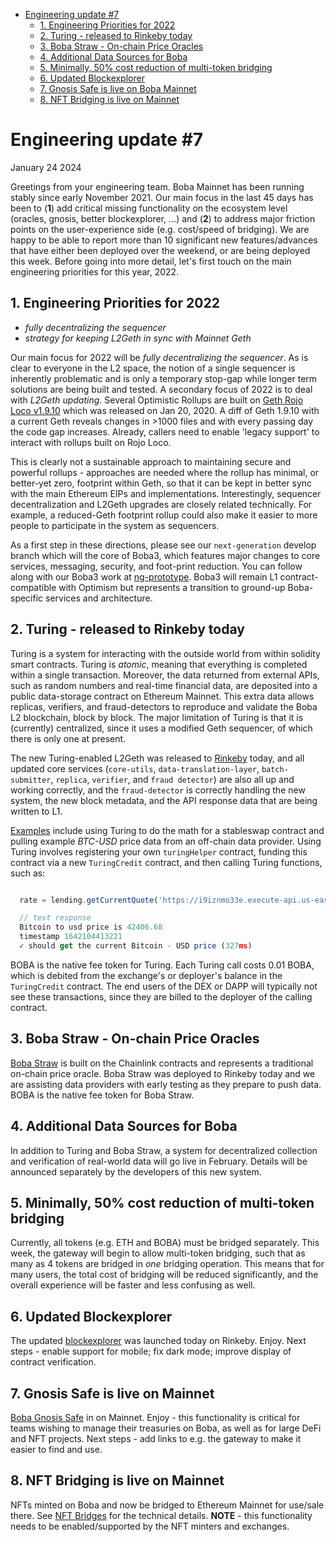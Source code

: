 - [Engineering update #7](#engineering-update--7)
  * [1. Engineering Priorities for 2022](#1-engineering-priorities-for-2022)
  * [2. Turing - released to Rinkeby today](#2-turing---released-to-rinkeby-today)
  * [3. Boba Straw - On-chain Price Oracles](#3-boba-straw---on-chain-price-oracles)
  * [4. Additional Data Sources for Boba](#4-additional-data-sources-for-boba)
  * [5. Minimally, 50% cost reduction of multi-token bridging](#5-minimally--50--cost-reduction-of-multi-token-bridging)
  * [6. Updated Blockexplorer](#6-updated-blockexplorer)
  * [7. Gnosis Safe is live on Boba Mainnet](#7-gnosis-safe-is-live-on-boba-mainent)
  * [8. NFT Bridging is live on Mainnet](#8-nft-bridging-is-live-on-mainnet)

# Engineering update #7

January 24 2024

Greetings from your engineering team. Boba Mainnet has been running stably since early November 2021. Our main focus in the last 45 days has been to (**1**) add critical missing functionality on the ecosystem level (oracles, gnosis, better blockexplorer, ...) and (**2**) to address major friction points on the user-experience side (e.g. cost/speed of bridging). We are happy to be able to report more than 10 significant new features/advances that have either been deployed over the weekend, or are being deployed this week. Before going into more detail, let's first touch on the main engineering priorities for this year, 2022. 

## 1. Engineering Priorities for 2022

* *fully decentralizing the sequencer*
* *strategy for keeping L2Geth in sync with Mainnet Geth*

Our main focus for 2022 will be *fully decentralizing the sequencer*. As is clear to everyone in the L2 space, the notion of a single sequencer is inherently problematic and is only a temporary stop-gap while longer term solutions are being built and tested. A secondary focus of 2022 is to deal with *L2Geth updating*. Several Optimistic Rollups are built on [Geth Rojo Loco v1.9.10](https://github.com/ethereum/go-ethereum/releases/tag/v1.9.10) which was released on Jan 20, 2020. A diff of Geth 1.9.10 with a current Geth reveals changes in >1000 files and with every passing day the code gap increases. Already, callers need to enable 'legacy support' to interact with rollups built on Rojo Loco. 

This is clearly not a sustainable approach to maintaining secure and powerful rollups - approaches are needed where the rollup has minimal, or better-yet zero, footprint within Geth, so that it can be kept in better sync with the main Ethereum EIPs and implementations. Interestingly, sequencer decentralization and L2Geth upgrades are closely related technically. For example, a reduced-Geth footprint rollup could also make it easier to more people to participate in the system as sequencers. 

As a first step in these directions, please see our `next-generation` develop branch which will the core of Boba3, which features major changes to core services, messaging, security, and foot-print reduction. You can follow along with our Boba3 work at [ng-prototype](https://github.com/omgnetwork/optimism-v2/tree/mm/ng-prototype). Boba3 will remain L1 contract-compatible with Optimism but represents a transition to ground-up Boba-specific services and architecture.           

## 2. Turing - released to Rinkeby today

Turing is a system for interacting with the outside world from within solidity smart contracts. Turing is *atomic*, meaning that everything is completed within a single transaction. Moreover, the data returned from external APIs, such as random numbers and real-time financial data, are deposited into a public data-storage contract on Ethereum Mainnet. This extra data allows replicas, verifiers, and fraud-detectors to reproduce and validate the Boba L2 blockchain, block by block. The major limitation of Turing is that it is (currently) centralized, since it uses a modified Geth sequencer, of which there is only one at present. 

The new Turing-enabled L2Geth was released to [Rinkeby](rinkeby.boba.network) today, and all updated core services (`core-utils`, `data-translation-layer`, `batch-submitter`, `replica`, `verifier`, and `fraud detector`) are also all up and working correctly, and the `fraud-detector` is correctly handling the new system, the new block metadata, and the API response data that are being written to L1.

[Examples](https://github.com/omgnetwork/optimism-v2/tree/turing-hybrid-compute/packages/boba/turing) include using Turing to do the math for a stableswap contract and pulling example *BTC-USD* price data from an off-chain data provider. Using Turing involves registering your own `turingHelper` contract, funding this contract via a new `TuringCredit` contract, and then calling Turing functions, such as:

```javascript

  rate = lending.getCurrentQuote('https://i9iznmo33e.execute-api.us-east-1.amazonaws.com/quote', "BTC/USD")

  // test response
  Bitcoin to usd price is 42406.68
  timestamp 1642104413221
  ✓ should get the current Bitcoin - USD price (327ms)

```

BOBA is the native fee token for Turing. Each Turing call costs 0.01 BOBA, which is debited from the exchange's or deployer's balance in the `TuringCredit` contract. The end users of the DEX or DAPP will typically not see these transactions, since they are billed to the deployer of the calling contract. 

## 3. Boba Straw - On-chain Price Oracles 

[Boba Straw](https://github.com/omgnetwork/optimism-v2/tree/develop/packages/boba/contracts/contracts/oracle) is built on the Chainlink contracts and represents a traditional on-chain price oracle. Boba Straw was deployed to Rinkeby today and we are assisting data providers with early testing as they prepare to push data. BOBA is the native fee token for Boba Straw. 

## 4. Additional Data Sources for Boba

In addition to Turing and Boba Straw, a system for decentralized collection and verification of real-world data will go live in February. Details will be announced separately by the developers of this new system. 

## 5. Minimally, 50% cost reduction of multi-token bridging 

Currently, all tokens (e.g. ETH and BOBA) must be bridged separately. This week, the gateway will begin to allow multi-token bridging, such that as many as 4 tokens are bridged in *one* bridging operation. This means that for many users, the total cost of bridging will be reduced significantly, and the overall experience will be faster and less confusing as well. 

## 6. Updated Blockexplorer  

The updated [blockexplorer](https://blockexplorer.rinkeby.boba.network/) was launched today on Rinkeby. Enjoy. Next steps - enable support for mobile; fix dark mode; improve display of contract verification.

## 7. Gnosis Safe is live on Mainnet

[Boba Gnosis Safe](https://safe.boba.network/app/welcome) in on Mainnet. Enjoy - this functionality is critical for teams wishing to manage their treasuries on Boba, as well as for large DeFi and NFT projects. Next steps - add links to e.g. the gateway to make it easier to find and use.

## 8. NFT Bridging is live on Mainnet

NFTs minted on Boba and now be bridged to Ethereum Mainnet for use/sale there. See [NFT Bridges](https://github.com/omgnetwork/optimism-v2/blob/develop/packages/boba/contracts/contracts/bridges/README.md) for the technical details. **NOTE** - this functionality needs to be enabled/supported by the NFT minters and exchanges.
